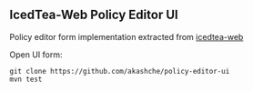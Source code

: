 IcedTea-Web Policy Editor UI
----------------------------

Policy editor form implementation extracted from [icedtea-web](http://icedtea.classpath.org/hg/icedtea-web/file/c72a8aea9450/netx/net/sourceforge/jnlp/security/policyeditor)

Open UI form:

    git clone https://github.com/akashche/policy-editor-ui
    mvn test